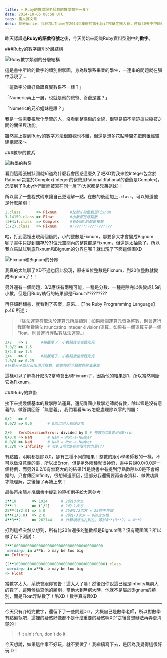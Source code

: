 ```yaml
---
title: » Ruby的數學跟老師教的數學都不一樣？
date: 2014-10-05 08:58 UTC
tags: 鐵人賽文章
desc: 我是Annie，我參加iThome在2014年舉辦的第七屆iT邦幫忙鐵人賽，連續30天不中斷地記錄自己學習Ruby的歷程，這一系列30篇文章，推薦給跟我一樣初學Ruby約半年的朋友參考。
---
```


昨天認識過**Ruby的語彙符號**之後，今天開始來認識Ruby資料型別中的**數字**。

###Ruby的數字類別分層結構

![Ruby數字類別的分層結構](http://ithelp.ithome.com.tw/upload/images/20141005/20141005190053543124e558797_resize_600.png)

這是書中所給的數字的類別樹狀圖，身為數學系畢業的學生，一連串的問題就在腦中浮現了...

「這數字分類好像跟真實數系不一樣？」

「Numeric再上一層，也就是他的爸爸、爺爺是誰？」

「Numeric的兄弟姐妹是誰？」

我是一個需要視覺化學習的人，沒看到整棵樹的全貌，很容易搞不清楚這些樹枝之間的關係與功能。

雖然書上提到Ruby的數字方法很直觀也不難，但還是想多花點時間先把前置經驗建構起來～

###數學的數系

![數學的數系](http://ithelp.ithome.com.tw/upload/images/20141005/2014100521515154314cf77cbc3_resize_600.png)

看到這兩張樹狀圖就知道為什麼我會困惑這麼久了吧XD對我來說Integer包含於Rational包含於Complex(Integer的爸爸是Rational;Rational的爺爺是Complex)，怎麼到了Ruby他們反而被寫在同一層了(大家都是兄弟姐妹)！

所以寫了一些程式碼來讓自己更理解一點，在數的後面加上`.class`，可以知道他是什麼類別！

~~~ruby
1.class       => Fixnum      #比較小的整數是Fixnum
3.14159.class => Float       #小數都是浮點數
(3+4i).class  => Complex     #有配個i的都是複數
(3/2).class   => Fixnum      #??????????????????
~~~

哈，打到這裡出現兩個疑問，小的整數是Fixnum，那要多大才會變成Bignum呢？書中只提到儲存於31位元空間內的整數都是Fixnum，但還是太抽象了，所以我立馬試試到底Fixnum和Bignum的分界在哪？就出現了下面這個圖XD

![Fixnum和Bignum的分界](http://ithelp.ithome.com.tw/upload/images/20141005/20141005222432543154a0dd044_resize_600.png)

我真的太無聊了XD不過也因此發現，原來19位整數是Fixnum，到20位整數就變成Bignum了！！

另外還有一個問題，3/2應該有兩種可能，一種是分數、一種是除完以後變成1.5的小數，但是用Ruby執行的結果卻是Fixnum?????????

再仔細翻翻書，就看到了答案，原來...【The Ruby Programming Language】p.46 所述：

> 『除法運算符取決於運算元所屬類別：如果兩個運算元皆為整數，則會進行截尾整數除法(truncating integer division)運算。如果有一個運算元是一個Float，則會進行浮點數除法運算。』

~~~ruby
3/2   => 1      #被截尾了，小數點後全都截光光
3.0/2 => 1.5
3/2.0 => 1.5
1/4   => 0      #被截尾了，小數點後全都截光光
1.0/4 => 0.25
#只要分子或分母出現浮點數，都會按照浮點數的除法運算
~~~

這樣可以了解為什麼3/2當時會出現Fixnum了，因為他的結果是1，所以當然判斷它為Fixnum。

###Ruby的算術

接下來提幾個基本的數學除法運算，還記得國小數學老師就有教，除以零是沒有意義的，做答請回答「無意義」，我們看看Ruby怎麼處理除以零的問題：

~~~ruby
0/2   => 0
0.0/2 => 0.0       # 0除以別人都很正常

2/0   ZeroDivisionError: divided by 0 # 整數除以0會出現Error
0/0.0 => NaN       # NaN = Not-a-Number
0.0/0 => NaN       # NaN = Not-a-Number
9.2/0 => Infinity  # 哇9.2除以0有無限大的力量(?)
~~~

有點酷，明明都是除以0，卻有三種不同的結果！整數的跟小學老師教的一樣，不可以做沒意義的事，所以出Error，但是另外兩種就很神奇，書中只說0.0/0.0是一個特例，而另外9.2/0有無窮大的的結果(?)是說書中有提到浮點數除以0是不會報錯的，只會傳回Infinity，很想知道原因，這部分我還需要再查查資料、做做功課才能理解，之後懂了再補上來！

最後再來簡介幾個書中提到的算術例子給大家參考：

~~~ruby
2**10       => 1024      # 2的10次方
2**-1       => (1/2)     # 2的-1次方
25**(1/2.0) => 5.0       # 25的1/2次方 = 25的平方根
8**(1/3.0)  => 2.0       # 8的1/3次方 = 8的立方根
4**3**2     => 262144    # 計算順序由右到左，等於4**(3**2) = 4**9
~~~

打到這裡突然又想到，所有比20位還多的整數都是Bignum嗎？沒有範圍嗎？所以做了以下測試：

~~~ruby
2**10000000000000000000000000000000000000000
 warning: in a**b, b may be too big
=> Infinity

(2**10000000000000000000000000000000000000000).class
 warning: in a**b, b may be too big
=> Float
~~~

當數字太大，系統會跟你警告！這太大了噢！然後跟你說這已經是Infinity無窮大的數了，這時候檢查他的類別，當他大到無窮大時，他就不是屬於Bignum的類別，而是Float浮點數了！酷XD！數字真有趣XD

---

今天只有介紹完數字，還留下了一些問題Orz，大概自己是數學老師，所以對數學有點偏執吧，這裡的疑惑好像都不是什麼重要的疑惑啊XD"之後會想辦法再弄更清楚的！

> If it ain't fun, don't do it.

今天想說，如果這件事不好玩，就不要做了！我繼續寫下去，是因為我覺得這很好玩:D！